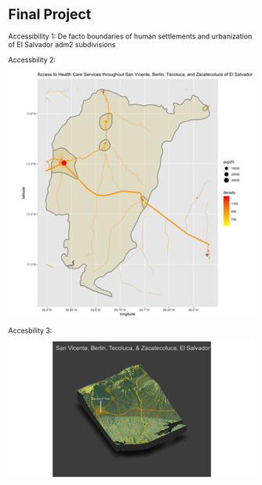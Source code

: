 # Final Project

Accessibility 1:  De facto boundaries of human settlements and urbanization of El Salvador adm2 subdivisions



Accessbility 2:

![](smirhcf.png)

Accesbility 3:

![](rplot29.png)

